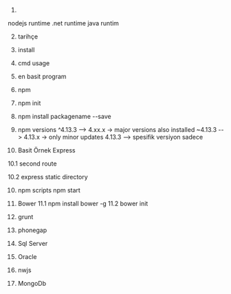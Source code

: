 1. 
nodejs runtime 
.net runtime
java runtim

2. tarihçe

3. install

4. cmd usage

5. en basit program
 

6. npm
 
7. npm init


8. npm install packagename --save

9. npm versions
    ^4.13.3 --> 4.xx.x -> major versions also installed
    ~4.13.3 --> 4.13.x -> only minor updates
    4.13.3  --> spesifik versiyon sadece

10. Basit Örnek Express


10.1 second route

10.2 express static directory



10. npm scripts
    npm start



11. Bower
11.1 npm install bower -g 
11.2 bower init



12. grunt

13. phonegap

14. Sql Server

15. Oracle

16. nwjs

17. MongoDb


